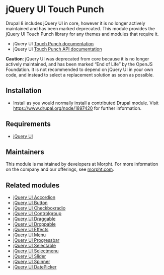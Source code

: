 # jQuery UI Touch Punch

Drupal 8 includes jQuery UI in core, however it is no longer actively
maintained and has been marked deprecated. This module provides the
jQuery UI Touch Punch library for any themes and modules that require it.

  - jQuery UI [Touch Punch documentation](http://touchpunch.furf.com/)
  - jQuery UI [Touch Punch API
    documentation](https://github.com/furf/jquery-ui-touch-punch)

**Caution**: jQuery UI was deprecated from core because it is no longer
actively maintained, and has been marked “End of Life” by the OpenJS
Foundation. It is not recommended to depend on jQuery UI in your own
code, and instead to select a replacement solution as soon as possible.

## Installation

 * Install as you would normally install a contributed Drupal module. Visit
   https://www.drupal.org/node/1897420 for further information.

## Requirements

  - [jQuery UI](https://www.drupal.org/project/jquery_ui)

## Maintainers

This module is maintained by developers at Morpht. For more information on the company and our offerings, see [morpht.com](https://morpht.com/).

## Related modules

  - [jQuery UI Accordion](https://www.drupal.org/project/jquery_ui_accordion)
  - [jQuery UI Button](https://www.drupal.org/project/jquery_ui_button)
  - [jQuery UI Checkboxradio](https://www.drupal.org/project/jquery_ui_checkboxradio)
  - [jQuery UI Controlgroup](https://www.drupal.org/project/jquery_ui_controlgroup)
  - [jQuery UI Draggable](https://www.drupal.org/project/jquery_ui_draggable)
  - [jQuery UI Droppable](https://www.drupal.org/project/jquery_ui_droppable)
  - [jQuery UI Effects](https://www.drupal.org/project/jquery_ui_effects)
  - [jQuery UI Menu](https://www.drupal.org/project/jquery_ui_menu)
  - [jQuery UI Progressbar](https://www.drupal.org/project/jquery_ui_progressbar)
  - [jQuery UI Selectable](https://www.drupal.org/project/jquery_ui_selectable)
  - [jQuery UI Selectmenu](https://www.drupal.org/project/jquery_ui_selectmenu)
  - [jQuery UI Slider](https://www.drupal.org/project/jquery_ui_slider)
  - [jQuery UI Spinner](https://www.drupal.org/project/jquery_ui_spinner)
  - [jQuery UI DatePicker](https://www.drupal.org/project/jquery_ui_datepicker)
